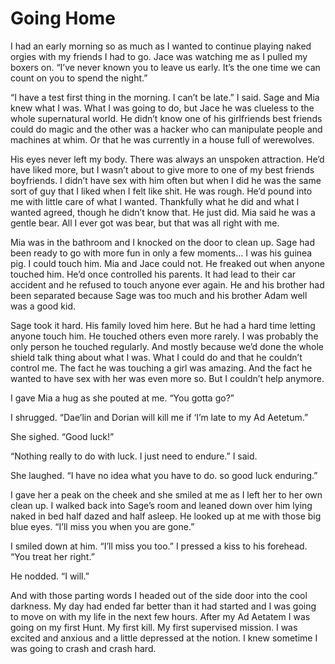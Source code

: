 # Going Home

I had an early morning so as much as I wanted to continue playing naked orgies with my friends I had to go. Jace was watching me as I pulled my boxers on. “I’ve never known you to leave us early. It’s the one time we can count on you to spend the night.”

“I have a test first thing in the morning. I can’t be late.” I said. Sage and Mia knew what I was. What I was going to do, but Jace he was clueless to the whole supernatural world. He didn’t know one of his girlfriends best friends could do magic and the other was a hacker who can manipulate people and machines at whim. Or that he was currently in a house full of werewolves.

His eyes never left my body. There was always an unspoken attraction. He’d have liked more, but I wasn’t about to give more to one of my best friends boyfriends. I didn’t have sex with him often but when I did he was the same sort of guy that I liked when I felt like shit. He was rough. He’d pound into me with little care of what I wanted. Thankfully what he did and what I wanted agreed, though he didn’t know that. He just did. Mia said he was a gentle bear. All I ever got was bear, but that was all right with me.

Mia was in the bathroom and I knocked on the door to clean up. Sage had been ready to go with more fun in only a few moments… I was his guinea pig. I could touch him. Mia and Jace could not. He freaked out when anyone touched him. He’d once controlled his parents. It had lead to their car accident and he refused to touch anyone ever again. He and his brother had been separated because Sage was too much and his brother Adam well was a good kid.

Sage took it hard. His family loved him here. But he had a hard time letting anyone touch him. He touched others even more rarely. I was probably the only person he touched regularly. And mostly because we’d done the whole shield talk thing about what I was. What I could do and that he couldn’t control me. The fact he was touching a girl was amazing. And the fact he wanted to have sex with her was even more so. But I couldn’t help anymore.

I gave Mia a hug as she pouted at me. “You gotta go?”

I shrugged. “Dae’lin and Dorian will kill me if ‘I’m late to my Ad Aetetum.”

She sighed. “Good luck!”

“Nothing really to do with luck. I just need to endure.” I said.

She laughed. “I have no idea what you have to do. so good luck enduring.”

I gave her a peak on the cheek and she smiled at me as I left her to her own clean up. I walked back into Sage’s room and leaned down over him lying naked in bed half dazed and half asleep. He looked up at me with those big blue eyes. “I’ll miss you when you are gone.”

I smiled down at him. “I’ll miss you too.” I pressed a kiss to his forehead. “You treat her right.”

He nodded. “I will.”

And with those parting words I headed out of the side door into the cool darkness. My day had ended far better than it had started and I was going to move on with my life in the next few hours. After my Ad Aetatem I was going on my first Hunt. My first kill. My first supervised mission. I was excited and anxious and a little depressed at the notion. I knew sometime I was going to crash and crash hard.